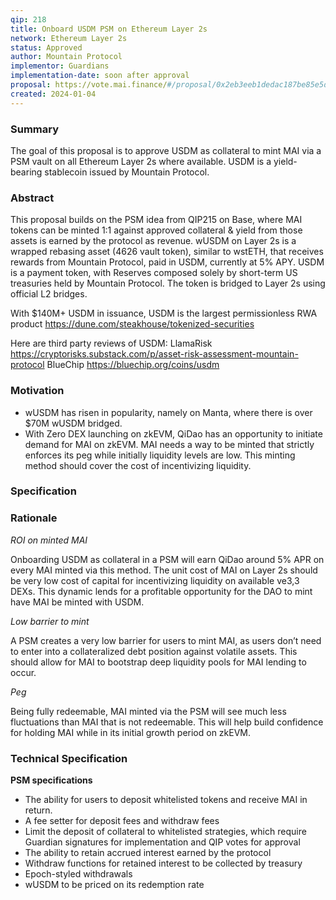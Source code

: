 ```yaml
---
qip: 218
title: Onboard USDM PSM on Ethereum Layer 2s
network: Ethereum Layer 2s
status: Approved
author: Mountain Protocol
implementor: Guardians
implementation-date: soon after approval
proposal: https://vote.mai.finance/#/proposal/0x2eb3eeb1dedac187be85e5d246a03acbe38d53afef79bea4abed128b694a3069
created: 2024-01-04
---
```


### **Summary**

The goal of this proposal is to approve USDM as collateral to mint MAI via a PSM vault on all Ethereum Layer 2s where available. USDM is a yield-bearing stablecoin issued by Mountain Protocol.

### **Abstract**

This proposal builds on the PSM idea from QIP215 on Base, where MAI tokens can be minted 1:1 against approved collateral & yield from those assets is earned by the protocol as revenue. wUSDM on Layer 2s is a wrapped rebasing asset (4626 vault token), similar to wstETH, that receives rewards from Mountain Protocol, paid in USDM, currently at 5% APY. USDM is a payment token, with Reserves composed solely by short-term US treasuries held by Mountain Protocol. The token is bridged to Layer 2s using official L2 bridges.

With $140M+ USDM in issuance, USDM is the largest permissionless RWA product
https://dune.com/steakhouse/tokenized-securities

Here are third party reviews of USDM:
LlamaRisk
https://cryptorisks.substack.com/p/asset-risk-assessment-mountain-protocol
BlueChip
https://bluechip.org/coins/usdm

### **Motivation**

* wUSDM has risen in popularity, namely on Manta, where there is over $70M wUSDM bridged.
* With Zero DEX launching on zkEVM, QiDao has an opportunity to initiate demand for MAI on zkEVM. MAI needs a way to be minted that strictly enforces its peg while initially liquidity levels are low. This minting method should cover the cost of incentivizing liquidity.

### **Specification**

### **Rationale**

*ROI on minted MAI*

Onboarding USDM as collateral in a PSM will earn QiDao around 5% APR on every MAI minted via this method. The unit cost of MAI on Layer 2s should be very low cost of capital for incentivizing liquidity on available ve3,3 DEXs. This dynamic lends for a profitable opportunity for the DAO to mint have MAI be minted with USDM.

*Low barrier to mint*

A PSM creates a very low barrier for users to mint MAI, as users don’t need to enter into a collateralized debt position against volatile assets. This should allow for MAI to bootstrap deep liquidity pools for MAI lending to occur.

*Peg*

Being fully redeemable, MAI minted via the PSM will see much less fluctuations than MAI that is not redeemable. This will help build confidence for holding MAI while in its initial growth period on zkEVM.

### **Technical Specification**

**PSM specifications**

* The ability for users to deposit whitelisted tokens and receive MAI in return.
* A fee setter for deposit fees and withdraw fees
* Limit the deposit of collateral to whitelisted strategies, which require Guardian signatures for implementation and QIP votes for approval
* The ability to retain accrued interest earned by the protocol
* Withdraw functions for retained interest to be collected by treasury
* Epoch-styled withdrawals
* wUSDM to be priced on its redemption rate
